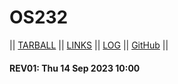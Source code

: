 # OS232

|| [TARBALL](SandBox/Pradiptaa.tar.xz) || [LINKS](LINKS/) || [LOG](TXT/mylog.txt) || [GitHub](https://github.com/Pradiptaa/os232/) ||

#### REV01: Thu 14 Sep 2023 10:00
